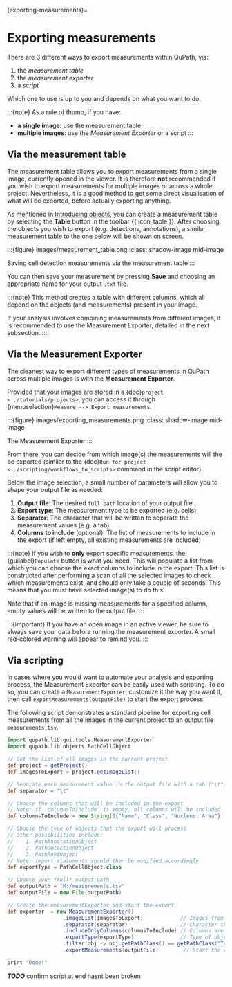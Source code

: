 (exporting-measurements)=
# Exporting measurements

There are 3 different ways to export measurements within QuPath, via:

1. the *measurement table*
2. the *measurement exporter*
3. a *script*

Which one to use is up to you and depends on what you want to do.

:::{note}
As a rule of thumb, if you have:

- **a single image**: use the measurement table
- **multiple images**: use the *Measurement Exporter* or a script
:::

## Via the measurement table

The measurement table allows you to export measurements from a single image, currently opened in the viewer.
It is therefore **not** recommended if you wish to export measurements for multiple images or across a whole project.
Nevertheless, it is a good method to get some direct visualisation of what will be exported, before actually exporting anything.

As mentioned in [Introducing objects](introducing-objects), you can create a measurement table by selecting the **Table** button in the toolbar {{ icon_table }}.
After choosing the objects you wish to export (e.g. detections, annotations), a similar measurement table to the one below will be shown on screen.

:::{figure} images/measurement_table.png
:class: shadow-image mid-image

Saving cell detection measurements via the measurement table
:::

You can then save your measurement by pressing **Save** and choosing an appropriate name for your output `.txt` file.

:::{note}
This method creates a table with different columns, which all depend on the objects (and measurements) present in your image.

If your analysis involves combining measurements from different images, it is recommended to use the Measurement Exporter, detailed in the next subsection.
:::

## Via the Measurement Exporter

The cleanest way to export different types of measurements in QuPath across multiple images is with the **Measurement Exporter**.

Provided that your images are stored in a {doc}`project <../tutorials/projects>`, you can access it through {menuselection}`Measure --> Export measurements`.

:::{figure} images/exporting_measurements.png
:class: shadow-image mid-image

The Measurement Exporter
:::

From there, you can decide from which image(s) the measurements will the be exported (similar to the {doc}`Run for project <../scripting/workflows_to_scripts>` command in the script editor).

Below the image selection, a small number of parameters will allow you to shape your output file as needed:

1. **Output file**: The desired `full path` location of your output file
2. **Export type**: The measurement type to be exported (e.g. cells)
3. **Separator**: The character that will be written to separate the measurement values (e.g. a tab)
4. **Columns to include** (optional): The list of measurements to include in the export (if left empty, all existing measurements are included)

:::{note}
If you wish to **only** export specific measurements, the {guilabel}`Populate` button is what you need.
This will populate a list from which you can choose the exact columns to include in the export.
This list is constructed after performing a scan of all the selected images to check which measurements exist, and should only take a couple of seconds.
This means that you must have selected image(s) to do this.

Note that if an image is missing measurements for a specified column, empty values will be written to the output file.
:::

:::{important}
If you have an open image in an active viewer, be sure to always save your data before running the measurement exporter.
A small red-colored warning will appear to remind you.
:::

## Via scripting

In cases where you would want to automate your analysis and exporting process, the Measurement Exporter can be easily used with scripting.
To do so, you can create a `MeasurementExporter`, customize it the way you want it, then call `exportMeasurements(outputFile)` to start the export process.

The following script demonstrates a standard pipeline for exporting cell measurements from all the images in the current project to an output file `measurements.tsv`.

```groovy
import qupath.lib.gui.tools.MeasurementExporter
import qupath.lib.objects.PathCellObject

// Get the list of all images in the current project
def project = getProject()
def imagesToExport = project.getImageList()

// Separate each measurement value in the output file with a tab ("\t")
def separator = "\t"

// Choose the columns that will be included in the export
// Note: if 'columnsToInclude' is empty, all columns will be included
def columnsToInclude = new String[]{"Name", "Class", "Nucleus: Area"}

// Choose the type of objects that the export will process
// Other possibilities include:
//    1. PathAnnotationObject
//    2. PathDetectionObject
//    3. PathRootObject
// Note: import statements should then be modified accordingly
def exportType = PathCellObject.class

// Choose your *full* output path
def outputPath = "M:/measurements.tsv"
def outputFile = new File(outputPath)

// Create the measurementExporter and start the export
def exporter  = new MeasurementExporter()
                  .imageList(imagesToExport)            // Images from which measurements will be exported
                  .separator(separator)                 // Character that separates values
                  .includeOnlyColumns(columnsToInclude) // Columns are case-sensitive
                  .exportType(exportType)               // Type of objects to export
                  .filter(obj -> obj.getPathClass() == getPathClass("Tumor"))    // Keep only objects with class 'Tumor'
                  .exportMeasurements(outputFile)        // Start the export process

print "Done!"
```

***TODO*** confirm script at end hasnt been broken